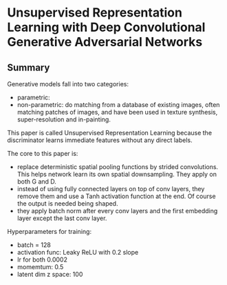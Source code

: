 # Unsupervised Representation Learning with Deep Convolutional Generative Adversarial Networks

## Summary
Generative models fall into two categories: 
- parametric: 
- non-parametric: do matching from a database of existing images, often matching patches of images, and have been used in texture synthesis, super-resolution and in-painting.

This paper is called Unsupervised Representation Learning because the discriminator learns immediate features without any direct labels. 

The core to this paper is:

 - replace deterministic spatial pooling functions by strided convolutions. This helps network learn its own spatial downsampling. They apply on both G and D.
 - instead of using fully connected layers on top of conv layers, they remove them and use a Tanh activation function at the end. Of course the output is needed being shaped.
 - they apply batch norm after every conv layers and the first embedding layer except the last conv layer.
 
 Hyperparameters for training:
 - batch = 128
 - activation func: Leaky ReLU with 0.2 slope
 - lr for both 0.0002
 - momemtum: 0.5
 - latent dim z space: 100
